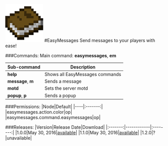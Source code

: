 ![EasyMessages](images/icon.png)
#EasyMessages
Send messages to your players with ease!

###Commands:
Main command: **easymessages**, **em**

|Sub-command|Description|
|-----------|-----------|
|**help**|Shows all EasyMessages commands|
|**message**, **m**|Sends a message|
|**motd**|Sets the server motd|
|**popup**, **p**|Sends a popup|

###Permissions:
|Node|Default|
|----|:-------:|
|easymessages.action.color|op|
|easymessages.command.easymessages|op|

###Releases:
|Version|Release Date|Download|
|:-------:|------------|:--------:|
|1.0.0|May 30, 2016|[available](http://forums.nukkit.cn/resources/easymessages.70/download?version=126)|
|1.1.0|May 30, 2016|[available](http://forums.nukkit.cn/resources/easymessages.70/download?version=128)|
|1.2.0|?|unavailable|